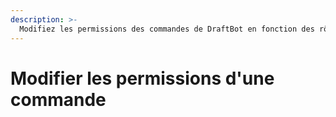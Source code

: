 ```yaml
---
description: >-
  Modifiez les permissions des commandes de DraftBot en fonction des rôles et salons de votre serveur.
---
```


# Modifier les permissions d'une commande 